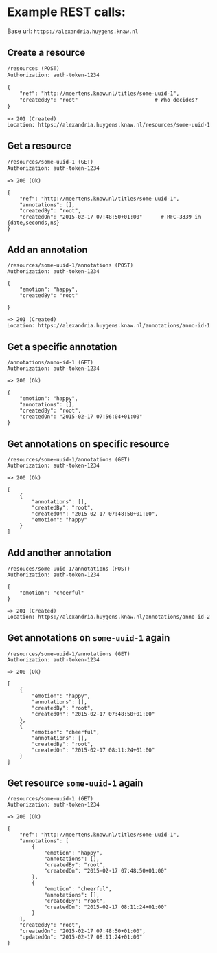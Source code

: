 Example REST calls:
===================

Base url: `https://alexandria.huygens.knaw.nl`

Create a resource
-----------------
```html
/resources (POST)
Authorization: auth-token-1234

{
    "ref": "http://meertens.knaw.nl/titles/some-uuid-1",
    "createdBy": "root"                         # Who decides?
}
```

```
=> 201 (Created)
Location: https://alexandria.huygens.knaw.nl/resources/some-uuid-1
```

Get a resource
--------------
```html
/resources/some-uuid-1 (GET)
Authorization: auth-token-1234
```

```
=> 200 (Ok)

{
    "ref": "http://meertens.knaw.nl/titles/some-uuid-1",
    "annotations": [],
    "createdBy": "root",
    "createdOn": "2015-02-17 07:48:50+01:00"      # RFC-3339 in {date,seconds,ns}
}
```

Add an annotation
-----------------
```
/resources/some-uuid-1/annotations (POST)
Authorization: auth-token-1234

{
    "emotion": "happy",
    "createdBy": "root"

}
```

```
=> 201 (Created)
Location: https://alexandria.huygens.knaw.nl/annotations/anno-id-1
```

Get a specific annotation
-------------------------
```
/annotations/anno-id-1 (GET)
Authorization: auth-token-1234
```

```
=> 200 (Ok)

{
    "emotion": "happy",
    "annotations": [],
    "createdBy": "root",
    "createdOn": "2015-02-17 07:56:04+01:00"
}
```

Get annotations on specific resource
------------------------------------
```
/resources/some-uuid-1/annotations (GET)
Authorization: auth-token-1234
```

```
=> 200 (Ok)

[
    {
        "annotations": [],
        "createdBy": "root",
        "createdOn": "2015-02-17 07:48:50+01:00",
        "emotion": "happy"
    }
]
```

Add another annotation
----------------------
```
/resouces/some-uuid-1/annotations (POST)
Authorization: auth-token-1234

{
    "emotion": "cheerful"
}
```

```
=> 201 (Created)
Location: https://alexandria.huygens.knaw.nl/annotations/anno-id-2
```

Get annotations on `some-uuid-1` again
------------------------------------
```
/resources/some-uuid-1/annotations (GET)
Authorization: auth-token-1234
```

```
=> 200 (Ok)

[
    {
        "emotion": "happy",
        "annotations": [],
        "createdBy": "root",
        "createdOn": "2015-02-17 07:48:50+01:00"
    },
    {
        "emotion": "cheerful",
        "annotations": [],
        "createdBy": "root",
        "createdOn": "2015-02-17 08:11:24+01:00"
    }
]
```

Get resource `some-uuid-1` again
--------------------------------
```
/resources/some-uuid-1 (GET)
Authorization: auth-token-1234
```

```
=> 200 (Ok)

{
    "ref": "http://meertens.knaw.nl/titles/some-uuid-1",
    "annotations": [
        {
            "emotion": "happy",
            "annotations": [],
            "createdBy": "root",
            "createdOn": "2015-02-17 07:48:50+01:00"
        },
        {
            "emotion": "cheerful",
            "annotations": [],
            "createdBy": "root",
            "createdOn": "2015-02-17 08:11:24+01:00"
        }
    ],
    "createdBy": "root",
    "createdOn": "2015-02-17 07:48:50+01:00",
    "updatedOn": "2015-02-17 08:11:24+01:00"
}
```